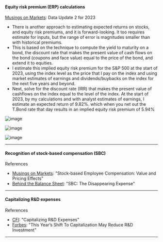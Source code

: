 #### Equity risk premium (ERP) calculations

[Musings on Markets](https://aswathdamodaran.substack.com/p/data-update-2-for-2023-a-rocky-year): Data Update 2 for 2023
- There is another approach to estimating expected returns on stocks, and equity risk premiums, and it is forward-looking. It too requires estimate for inputs, but the range of error is magnitudes smaller than with historical premiums.
- This is based on the technique to compute the yield to maturity on a bond, the discount rate that makes the present value of cash flows on the bond (coupons and face value) equal to the price of the bond, and extend it to equities.
- I estimate this implied equity risk premium for the S&P 500 at the start of 2023, using the index level as the price that I pay on the index and using market estimates of earnings and dividends/buybacks on the index for the next five years and beyond.
- Next, solve for the discount rate (IRR) that makes the present value of cashflows on the index equal to the level of the index. At the start of 2023, by my calculations and with analyst estimates of earnings, I estimate an expected return of 9.82%. which when you net out the T.Bond rate that day results in an implied equity risk premium of 5.94%

![image](https://user-images.githubusercontent.com/1627180/213938227-f01d45c9-9b24-4c10-a724-bf5322d18fab.png)

![image](https://user-images.githubusercontent.com/1627180/213938260-9b036735-65bc-4f1c-a9f2-f83d6b7a8ad3.png)

![image](https://user-images.githubusercontent.com/1627180/213938252-f2799713-27c9-46a8-8694-fefdf3e04aec.png)

---

#### Recognition of stock-based compensation (SBC)

References
- [Musings on Markets](https://aswathdamodaran.substack.com/p/stock-based-employee-compensation-14-02-13): "Stock-based Employee Compensation: Value and Pricing Effects"
- [Behind the Balance Sheet](https://behindthebalancesheet.com/blog-1/stock-based-comp-the-disappearing-expense): "SBC: The Disappearing Expense"

---

#### Capitalizing R&D expenses

References
- [CFI](https://corporatefinanceinstitute.com/resources/knowledge/accounting/capitalizing-rd-expenses/): "Capitalizing R&D Expenses"
- [Forbes](https://www.forbes.com/sites/annemarieknott/2022/01/20/this-years-shift-to-capitalization-may-reduce-rd-investment/): "This Year’s Shift To Capitalization May Reduce R&D Investment"

---

